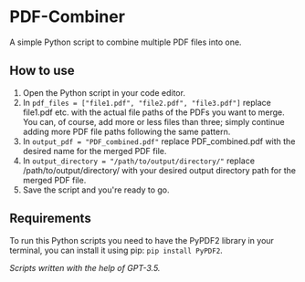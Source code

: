 # PDF-Combiner
A simple Python script to combine multiple PDF files into one.

## How to use
1. Open the Python script in your code editor.
2. In `pdf_files = ["file1.pdf", "file2.pdf", "file3.pdf"]` replace file1.pdf etc. with the actual file paths of the PDFs you want to merge. You can, of course, add more or less files than three; simply continue adding more PDF file paths following the same pattern.
4. In `output_pdf = "PDF_combined.pdf"` replace PDF_combined.pdf with the desired name for the merged PDF file.
5. In `output_directory = "/path/to/output/directory/"` replace /path/to/output/directory/ with your desired output directory path for the merged PDF file.
6. Save the script and you're ready to go.

## Requirements
To run this Python scripts you need to have the PyPDF2 library in your terminal, you can install it using pip: `pip install PyPDF2`.

*Scripts written with the help of GPT-3.5.*
